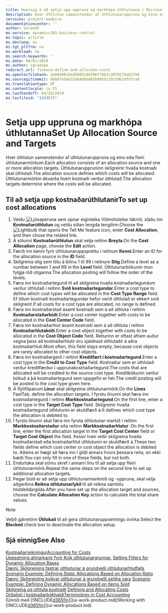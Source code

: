 ```yaml
---
title: Hvernig á að setja upp uppruna og markhópa úthlutanna | Microsoft Docs
description: Hver úthlutun samanstendur af úthlutunaruppruna og einu eða fleiri úthlutunarmörkum. Úthlutunaruppruninn skilgreinir hvaða kostnaði skal úthlutað. Úthlutunarmörkin ákvarða hvert kostnaði verður úthlutað.
services: project-madeira
documentationcenter: ''
author: SorenGP
ms.service: dynamics365-business-central
ms.topic: article
ms.devlang: na
ms.tgt_pltfrm: na
ms.workload: na
ms.search.keywords: ''
ms.date: 04/01/2019
ms.author: sgroespe
redirect_url: finance-define-and-allocate-costs
ms.openlocfilehash: 2e8040816ed5089188f06f76b2cd8f027ba83766
ms.sourcegitcommit: 60b87e5eb32bb408dd65b9855c29159b1dfbfca8
ms.translationtype: HT
ms.contentlocale: is-IS
ms.lasthandoff: 04/29/2019
ms.locfileid: "1243573"
---
```

# <a name="set-up-allocation-source-and-targets"></a><span data-ttu-id="7a358-105">Setja upp uppruna og markhópa úthlutanna</span><span class="sxs-lookup"><span data-stu-id="7a358-105">Set Up Allocation Source and Targets</span></span>
<span data-ttu-id="7a358-106">Hver úthlutun samanstendur af úthlutunaruppruna og einu eða fleiri úthlutunarmörkum.</span><span class="sxs-lookup"><span data-stu-id="7a358-106">Each allocation consists of an allocation source and one or more allocation targets.</span></span> <span data-ttu-id="7a358-107">Úthlutunaruppruninn skilgreinir hvaða kostnaði skal úthlutað.</span><span class="sxs-lookup"><span data-stu-id="7a358-107">The allocation source defines which costs will be allocated.</span></span> <span data-ttu-id="7a358-108">Úthlutunarmörkin ákvarða hvert kostnaði verður úthlutað.</span><span class="sxs-lookup"><span data-stu-id="7a358-108">The allocation targets determine where the costs will be allocated.</span></span>  

## <a name="to-set-up-cost-allocations"></a><span data-ttu-id="7a358-109">Til að setja upp kostnaðarúthlutanir</span><span class="sxs-lookup"><span data-stu-id="7a358-109">To set up cost allocations</span></span>  
1.  <span data-ttu-id="7a358-110">Veldu ![Ljósaperuna sem opnar eiginleika Viðmótsleitar](media/ui-search/search_small.png "Segðu mér hvað þú vilt gera") táknið, sláðu inn **Kostnaðarúthlutun** og veldu síðan tengda tengilinn.</span><span class="sxs-lookup"><span data-stu-id="7a358-110">Choose the ![Lightbulb that opens the Tell Me feature](media/ui-search/search_small.png "Tell me what you want to do") icon, enter **Cost Allocation**, and then chose the related link.</span></span>  
2.  <span data-ttu-id="7a358-111">Á síðunni **Kostnaðarúthlutun** skal velja reitinn **Breyta**.</span><span class="sxs-lookup"><span data-stu-id="7a358-111">On the **Cost Allocation** page, choose the **Edit** action.</span></span>  
3.  <span data-ttu-id="7a358-112">Færið inn kenni fyrir úthlutunaruppsprettu í reitnum **Kenni**.</span><span class="sxs-lookup"><span data-stu-id="7a358-112">Enter an ID for the allocation source in the **ID** field.</span></span>  
4.  <span data-ttu-id="7a358-113">Skilgreina stig sem tölu á bilinu 1 til 99 í reitnum **Stig**.</span><span class="sxs-lookup"><span data-stu-id="7a358-113">Define a level as a number between 1 and 99 in the **Level** field.</span></span> <span data-ttu-id="7a358-114">Úthlutunarbókunin mun fylgja röð stiganna.</span><span class="sxs-lookup"><span data-stu-id="7a358-114">The allocation posting will follow the order of the levels.</span></span>  
5.  <span data-ttu-id="7a358-115">Færa inn kostnaðartegund til að skilgreina hvaða kostnaðartegundum verður úthlutað í reitinn **Svið kostnaðartegundar**.</span><span class="sxs-lookup"><span data-stu-id="7a358-115">Enter a cost type to define which cost types will be allocated in the **Cost Type Range** field.</span></span> <span data-ttu-id="7a358-116">Ef öllum kostnaði kostnaðartegundar hefur verið úthlutað er ekkert svið skilgreint.</span><span class="sxs-lookup"><span data-stu-id="7a358-116">If all costs for a cost type are allocated, no range is defined.</span></span>  
6.  <span data-ttu-id="7a358-117">Færa inn kostnaðarstað ásamt kostnaði sem á að úthluta í reitinn **Kostnaðarstaðarkóði**.</span><span class="sxs-lookup"><span data-stu-id="7a358-117">Enter a cost center together with costs to be allocated in the **Cost Center Code** field.</span></span>  
7.  <span data-ttu-id="7a358-118">Færa inn kostnaðarhlut ásamt kostnaði sem á að úthluta í reitinn **Kostnaðarhlutakóði**.</span><span class="sxs-lookup"><span data-stu-id="7a358-118">Enter a cost object together with costs to be allocated in the **Cost Object Code** field.</span></span> <span data-ttu-id="7a358-119">Reiturinn er oftast áfram auður vegna þess að kostnaðarhlutir eru sjaldnast úthlutaðir á aðra kostnaðarhluti.</span><span class="sxs-lookup"><span data-stu-id="7a358-119">Most often, this field stays empty, because cost objects are rarely allocated to other cost objects.</span></span>  
8.  <span data-ttu-id="7a358-120">Færa inn kostnaðargerð í reitinn **Kreditfært í kostnaðartegund**.</span><span class="sxs-lookup"><span data-stu-id="7a358-120">Enter a cost type in the **Credit to Cost Type** field.</span></span> <span data-ttu-id="7a358-121">Kostnaður sem er úthlutað verður kreditfærður í upprunakostnaðartegund.</span><span class="sxs-lookup"><span data-stu-id="7a358-121">The costs that are allocated will be credited to the source cost type.</span></span> <span data-ttu-id="7a358-122">Kreditbókunin verður bókuð á þá kostnaðartegund sem uppgefin er hér.</span><span class="sxs-lookup"><span data-stu-id="7a358-122">The credit posting will be posted to the cost type given here.</span></span>  
9. <span data-ttu-id="7a358-123">Á flýtiflipanum **Línur** skal skilgreina úthlutunarmörk.</span><span class="sxs-lookup"><span data-stu-id="7a358-123">On the **Lines** FastTab, define the allocation targets.</span></span> <span data-ttu-id="7a358-124">Í fyrstu línunni skal færa inn kostnaðartegund í reitinn **Markkostnaðartegund**.</span><span class="sxs-lookup"><span data-stu-id="7a358-124">On the first line, enter a cost type in the **Target Cost Type** field.</span></span> <span data-ttu-id="7a358-125">Skilgreinir hvaða kostnaðartegund úthlutunin er skuldfærð á.</span><span class="sxs-lookup"><span data-stu-id="7a358-125">It defines which cost type the allocation is debited to.</span></span>  
10. <span data-ttu-id="7a358-126">Í fyrstu línunni skal færa inn fyrsta úthlutunar markið í reitinn **Markkostnaðarstaður** eða reitinn **Markkostnaðarhlutur** .</span><span class="sxs-lookup"><span data-stu-id="7a358-126">On the first line, enter the first allocation target in the **Target Cost Center** field or **Target Cost Object** the field.</span></span> <span data-ttu-id="7a358-127">Þessir tveir reitir skilgreina hvaða kostnaðarstað eða kostnaðarhlut úthlutunin er skuldfærð á.</span><span class="sxs-lookup"><span data-stu-id="7a358-127">These two fields define which cost center or cost object the allocation is debited to.</span></span> <span data-ttu-id="7a358-128">Aðeins er hægt að færa inn í gildi annars hvors þessara reita, en ekki bæði.</span><span class="sxs-lookup"><span data-stu-id="7a358-128">You can only fill in one of these fields, but not both.</span></span>  
11. <span data-ttu-id="7a358-129">Endurtaka skal sömu skref í annarri línu til að setja upp fleiri úthlutunarmörk.</span><span class="sxs-lookup"><span data-stu-id="7a358-129">Repeat the same steps on the second line to set up additional allocation targets.</span></span>  
12. <span data-ttu-id="7a358-130">Þegar búið er að setja upp úthlutunarmarkmið og -uppruna, skal velja aðgerðina **Reikna úthlutunarlykil** til að reikna samtölu hlutdeildargilda.</span><span class="sxs-lookup"><span data-stu-id="7a358-130">After you have set up the allocation target and sources, choose the **Calculate Allocation Key** action to calculate the total share values.</span></span>  

> [!NOTE]  
>  <span data-ttu-id="7a358-131">Veljið gátreitinn **Útilokað** til að gera úthlutunaruppsetningu óvirka.</span><span class="sxs-lookup"><span data-stu-id="7a358-131">Select the **Blocked** check box to deactivate the allocation setup.</span></span>  

## <a name="see-also"></a><span data-ttu-id="7a358-132">Sjá einnig</span><span class="sxs-lookup"><span data-stu-id="7a358-132">See Also</span></span>  
[<span data-ttu-id="7a358-133">Kostnaðarreikningur</span><span class="sxs-lookup"><span data-stu-id="7a358-133">Accounting for Costs</span></span>](finance-manage-cost-accounting.md)  
 <span data-ttu-id="7a358-134">[Uppsetning afmarkanir fyrir Kvik úthlutunargrunnar.](finance-setting-filters-for-dynamic-allocation-bases.md) </span><span class="sxs-lookup"><span data-stu-id="7a358-134">[Setting Filters for Dynamic Allocation Bases](finance-setting-filters-for-dynamic-allocation-bases.md) </span></span>  
 <span data-ttu-id="7a358-135">[Dæmi: Skilgreining fastrar úthlutunar á grundvelli úthlutunarhlutfalls](finance-scenario-example-defining-static-allocations-based-on-allocation-ratio.md) </span><span class="sxs-lookup"><span data-stu-id="7a358-135">[Scenario Example: Defining Static Allocations Based on Allocation Ratio](finance-scenario-example-defining-static-allocations-based-on-allocation-ratio.md) </span></span>  
 <span data-ttu-id="7a358-136">[Dæmi: Skilgreining kvikrar úthlutunar á grundvelli seldra vara](finance-scenario-example-defining-dynamic-allocations-based-on-items-sold.md) </span><span class="sxs-lookup"><span data-stu-id="7a358-136">[Scenario Example: Defining Dynamic Allocations Based on Items Sold](finance-scenario-example-defining-dynamic-allocations-based-on-items-sold.md) </span></span>  
 <span data-ttu-id="7a358-137">[Skilgreina og úthluta kostnaði](finance-define-and-allocate-costs.md) </span><span class="sxs-lookup"><span data-stu-id="7a358-137">[Defining and Allocating Costs](finance-define-and-allocate-costs.md) </span></span>  
 [<span data-ttu-id="7a358-138">Orðalisti í kostnaðarbókhaldi</span><span class="sxs-lookup"><span data-stu-id="7a358-138">Terminology in Cost Accounting</span></span>](finance-terminology-in-cost-accounting.md)  
 <span data-ttu-id="7a358-139">[Unnið með [!INCLUDE[d365fin](includes/d365fin_md.md)]](ui-work-product.md)</span><span class="sxs-lookup"><span data-stu-id="7a358-139">[Working with [!INCLUDE[d365fin](includes/d365fin_md.md)]](ui-work-product.md)</span></span>
